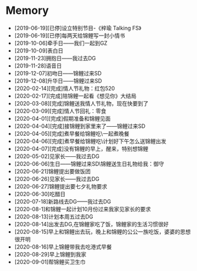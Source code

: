 # Memory

- [2019-06-19][已停]设立特别节目-《梓瑜 Talking FS》
- [2019-06-19][已停]每两天给锦鲤写一封小情书
- [2019-10-06]牵手日——我们一起到GZ
- [2019-10-09]表白日
- [2019-11-23]拥抱日——我过去DG
- [2019-11-28]语音日
- [2019-12-07]初吻日——锦鲤过来SD
- [2019-12-08]升华日——锦鲤过来SD
- [2020-02-14][完成]情人节礼物：红包520
- [2020-02-17][完成]陪锦鲤一起看《想见你》大结局
- [2020-03-08][完成]锦鲤送我情人节礼物，现在快要到了
- [2020-03-09][完成]情人节回礼：零食
- [2020-04-01][完成]假期准备和锦鲤见面
- [2020-04-04][完成]接锦鲤到家里来了——锦鲤过来SD
- [2020-04-05][完成]煮早餐给锦鲤吃\一起煮晚餐
- [2020-04-06][完成]煮早餐给锦鲤吃\计划好下午怎么送锦鲤出发
- [2020-04-07][完成]没有锦鲤的早上，醒来，特别想锦鲤
- [2020-05-02]见家长——我过去DG
- [2020-06-06]生日——锦鲤过来SD\锦鲤送生日礼物给我：御守
- [2020-06-21]锦鲤提出要做饭团
- [2020-06-26]见家长——我过去DG
- [2020-06-27]锦鲤提出要七夕礼物要求
- [2020-06-30]吃醋日
- [2020-07-18]新路线去DG——我过去DG
- [2020-08-1]和锦鲤一起计划10月份过来我家见家长的要求
- [2020-08-13]计划本周五过去DG
- [2020-08-14]出发去DG,在锦鲤家吃了饭，锦鲤家的生活习惯很好
- [2020-08-15]早上和锦鲤出去玩，晚上和锦鲤的公公一族吃饭，婆婆的思想很开明
- [2020-08-16]早上锦鲤带我去吃港式早餐
- [2020-08-29]早上锦鲤到我家
- [2020-09-01]帮锦鲤买卫生巾
